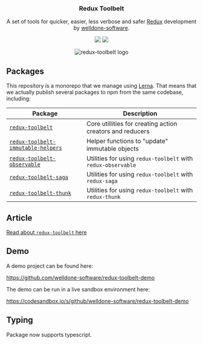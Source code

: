 <h3 align="center">
  Redux Toolbelt
</h3>

<p align="center">
  A set of tools for quicker, easier, less verbose and safer <a href="http://redux.js.org/">Redux</a> development by <a href="http://welldone-software.com/">welldone-software</a>.
</p>

<p align="center">
  <a href="https://www.npmjs.com/package/redux-toolbelt"><img src="https://img.shields.io/npm/v/redux-toolbelt.svg?style=flat-square"></a>
  <a href="https://www.npmjs.com/package/redux-toolbelt"><img src="https://img.shields.io/npm/dm/redux-toolbelt.svg?style=flat-square"></a>
</p>

<p align="center">
  <img align="center" src="https://raw.githubusercontent.com/welldone-software/redux-toolbelt/master/redux-toolbelt-logo.png" alt="redux-toolbelt logo"/>
</p>

## Packages

This repository is a monorepo that we manage using [Lerna](https://github.com/lerna/lerna). That means that we actually publish several packages to npm from the same codebase, including:

| Package                                                                          | Description                                                  |
| -------------------------------------------------------------------------------- | ------------------------------------------------------------ |
| [`redux-toolbelt`](/packages/redux-toolbelt)                                     | Core utillities for creating action creators and reducers    |
| [`redux-toolbelt-immutable-helpers`](/packages/redux-toolbelt-immutable-helpers) | Helper functions to "update" immutable objects               |
| [`redux-toolbelt-observable`](/packages/redux-toolbelt-observable)               | Utilities for using `redux-toolbelt` with `redux-observable` |
| [`redux-toolbelt-saga`](/packages/redux-toolbelt-saga)                           | Utilities for using `redux-toolbelt` with `redux-saga`       |
| [`redux-toolbelt-thunk`](/packages/redux-toolbelt-thunk)                         | Utilities for using `redux-toolbelt` with `redux-thunk`      |

## Article

[Read about `redux-toolbelt` here](https://medium.com/welldone-software/redux-toolbelt-supercharge-your-redux-ec16e704fe93)

## Demo

A demo project can be found here:

https://github.com/welldone-software/redux-toolbelt-demo

The demo can be run in a live sandbox environment here:

https://codesandbox.io/s/github/welldone-software/redux-toolbelt-demo

## Typing

Package now supports typescript.
